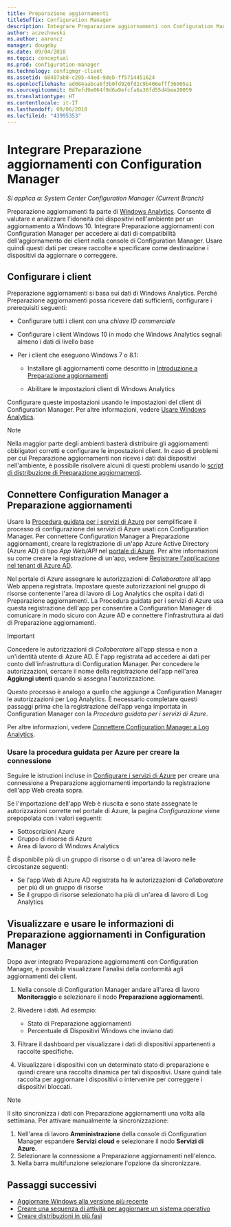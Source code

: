 ```yaml
---
title: Preparazione aggiornamenti
titleSuffix: Configuration Manager
description: Integrare Preparazione aggiornamenti con Configuration Manager per accedere ai dati relativi alla compatibilità con l'aggiornamento a Windows 10 e specificare come destinazione i dispositivi da aggiornare o correggere.
author: aczechowski
ms.author: aaroncz
manager: dougeby
ms.date: 09/04/2018
ms.topic: conceptual
ms.prod: configuration-manager
ms.technology: configmgr-client
ms.assetid: 68407ab8-c205-44ed-9deb-ff5714451624
ms.openlocfilehash: ad084aabca6f3b0fd920fd2c9b406efff36005a1
ms.sourcegitcommit: 0d7efd9e064f9d6a9efcfa6a36fd55d4bee20059
ms.translationtype: HT
ms.contentlocale: it-IT
ms.lasthandoff: 09/06/2018
ms.locfileid: "43995353"
---
```

# <a name="integrate-upgrade-readiness-with-configuration-manager"></a>Integrare Preparazione aggiornamenti con Configuration Manager

*Si applica a: System Center Configuration Manager (Current Branch)*

Preparazione aggiornamenti fa parte di [Windows Analytics](https://docs.microsoft.com/windows/deployment/upgrade/manage-windows-upgrades-with-upgrade-readiness). Consente di valutare e analizzare l'idoneità dei dispositivi nell'ambiente per un aggiornamento a Windows 10. Integrare Preparazione aggiornamenti con Configuration Manager per accedere ai dati di compatibilità dell'aggiornamento dei client nella console di Configuration Manager. Usare quindi questi dati per creare raccolte e specificare come destinazione i dispositivi da aggiornare o correggere.



## <a name="configure-clients"></a>Configurare i client

Preparazione aggiornamenti si basa sui dati di Windows Analytics. Perché Preparazione aggiornamenti possa ricevere dati sufficienti, configurare i prerequisiti seguenti:

- Configurare tutti i client con una *chiave ID commerciale*  

- Configurare i client Windows 10 in modo che Windows Analytics segnali almeno i dati di livello base  

- Per i client che eseguono Windows 7 o 8.1:  

    - Installare gli aggiornamenti come descritto in [Introduzione a Preparazione aggiornamenti](https://docs.microsoft.com/windows/deployment/upgrade/upgrade-readiness-get-started#deploy-the-compatibility-update-and-related-kbs)  

    - Abilitare le impostazioni client di Windows Analytics  

Configurare queste impostazioni usando le impostazioni del client di Configuration Manager. Per altre informazioni, vedere [Usare Windows Analytics](/sccm/core/clients/manage/monitor-windows-analytics).

> [!NOTE]  
> Nella maggior parte degli ambienti basterà distribuire gli aggiornamenti obbligatori corretti e configurare le impostazioni client. In caso di problemi per cui Preparazione aggiornamenti non riceve i dati dai dispositivi nell'ambiente, è possibile risolvere alcuni di questi problemi usando lo [script di distribuzione di Preparazione aggiornamenti](https://docs.microsoft.com/windows/deployment/upgrade/upgrade-readiness-deployment-script). 



## <a name="connect-configuration-manager-to-upgrade-readiness"></a>Connettere Configuration Manager a Preparazione aggiornamenti

Usare la [Procedura guidata per i servizi di Azure](/sccm/core/servers/deploy/configure/azure-services-wizard) per semplificare il processo di configurazione dei servizi di Azure usati con Configuration Manager. Per connettere Configuration Manager a Preparazione aggiornamenti, creare la registrazione di un'app Azure Active Directory (Azure AD) di tipo *App Web/API* nel [portale di Azure](https://portal.azure.com). Per altre informazioni su come creare la registrazione di un'app, vedere [Registrare l'applicazione nel tenant di Azure AD](/azure/active-directory/active-directory-app-registration). 

Nel portale di Azure assegnare le autorizzazioni di *Collaboratore* all'app Web appena registrata. Impostare queste autorizzazioni nel gruppo di risorse contenente l'area di lavoro di Log Analytics che ospita i dati di Preparazione aggiornamenti. La Procedura guidata per i servizi di Azure usa questa registrazione dell'app per consentire a Configuration Manager di comunicare in modo sicuro con Azure AD e connettere l'infrastruttura ai dati di Preparazione aggiornamenti.

> [!IMPORTANT]  
> Concedere le autorizzazioni di *Collaboratore* all'app stessa e non a un'identità utente di Azure AD. È l'app registrata ad accedere ai dati per conto dell'infrastruttura di Configuration Manager. Per concedere le autorizzazioni, cercare il nome della registrazione dell'app nell'area **Aggiungi utenti** quando si assegna l'autorizzazione. 
> 
> Questo processo è analogo a quello che aggiunge a Configuration Manager le autorizzazioni per Log Analytics. È necessario completare questi passaggi prima che la registrazione dell'app venga importata in Configuration Manager con la *Procedura guidata per i servizi di Azure*.
> 
> Per altre informazioni, vedere [Connettere Configuration Manager a Log Analytics](https://docs.microsoft.com/azure/log-analytics/log-analytics-sccm).


### <a name="use-the-azure-wizard-to-create-the-connection"></a>Usare la procedura guidata per Azure per creare la connessione

Seguire le istruzioni incluse in [Configurare i servizi di Azure](/sccm/core/servers/deploy/configure/azure-services-wizard) per creare una connessione a Preparazione aggiornamenti importando la registrazione dell'app Web creata sopra. 

Se l'importazione dell'app Web è riuscita e sono state assegnate le autorizzazioni corrette nel portale di Azure, la pagina *Configurazione* viene prepopolata con i valori seguenti:   
-  Sottoscrizioni Azure  
-  Gruppo di risorse di Azure  
-  Area di lavoro di Windows Analytics  

È disponibile più di un gruppo di risorse o di un'area di lavoro nelle circostanze seguenti: 
- Se l'app Web di Azure AD registrata ha le autorizzazioni di *Collaboratore* per più di un gruppo di risorse   
- Se il gruppo di risorse selezionato ha più di un'area di lavoro di Log Analytics  



## <a name="view-and-use-upgrade-readiness-information-in-configuration-manager"></a>Visualizzare e usare le informazioni di Preparazione aggiornamenti in Configuration Manager

Dopo aver integrato Preparazione aggiornamenti con Configuration Manager, è possibile visualizzare l'analisi della conformità agli aggiornamenti dei client.

1. Nella console di Configuration Manager andare all'area di lavoro **Monitoraggio** e selezionare il nodo **Preparazione aggiornamenti**.  

2. Rivedere i dati. Ad esempio:  
    - Stato di Preparazione aggiornamenti  
    - Percentuale di Dispositivi Windows che inviano dati  

3. Filtrare il dashboard per visualizzare i dati di dispositivi appartenenti a raccolte specifiche.  

4. Visualizzare i dispositivi con un determinato stato di preparazione e quindi creare una raccolta dinamica per tali dispositivi. Usare quindi tale raccolta per aggiornare i dispositivi o intervenire per correggere i dispositivi bloccati.  

> [!Note]  
> Il sito sincronizza i dati con Preparazione aggiornamenti una volta alla settimana.<!--SCCMDocs issue 732--> Per attivare manualmente la sincronizzazione:
> 1. Nell'area di lavoro **Amministrazione** della console di Configuration Manager espandere **Servizi cloud** e selezionare il nodo **Servizi di Azure**.  
> 2. Selezionare la connessione a Preparazione aggiornamenti nell'elenco.  
> 3. Nella barra multifunzione selezionare l'opzione da sincronizzare.  



## <a name="next-steps"></a>Passaggi successivi

- [Aggiornare Windows alla versione più recente](/sccm/osd/deploy-use/upgrade-windows-to-the-latest-version)  
- [Creare una sequenza di attività per aggiornare un sistema operativo](/sccm/osd/deploy-use/create-a-task-sequence-to-upgrade-an-operating-system)  
- [Creare distribuzioni in più fasi](/sccm/osd/deploy-use/create-phased-deployment-for-task-sequence)  
